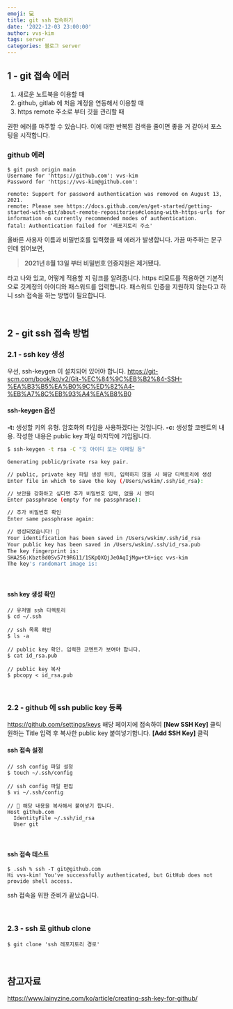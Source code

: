 ```yaml
---
emoji: 💻
title: git ssh 접속하기
date: '2022-12-03 23:00:00'
author: vvs-kim
tags: server
categories: 블로그 server
---
```


## 1 - git 접속 에러

1. 새로운 노트북을 이용할 때
2. github, gitlab 에 처음 계정을 연동해서 이용할 때
3. https remote 주소로 부터 깃을 관리할 때

권한 에러를 마주할 수 있습니다.
이에 대한 반복된 검색을 줄이면 좋을 거 같아서 포스팅을 시작합니다.

### github 에러

```
$ git push origin main
Username for 'https://github.com': vvs-kim
Password for 'https://vvs-kim@github.com':

remote: Support for password authentication was removed on August 13, 2021.
remote: Please see https://docs.github.com/en/get-started/getting-started-with-git/about-remote-repositories#cloning-with-https-urls for information on currently recommended modes of authentication.
fatal: Authentication failed for '레포지토리 주소'

```

올바른 사용자 이름과 비밀번호를 입력했을 때 에러가 발생합니다.
가끔 마주하는 문구인데 읽어보면,

> **2021년 8월 13일 부터 비밀번호 인증지원은 제거됐다.**

라고 나와 있고, 어떻게 적용할 지 링크를 알려줍니다.
https 리모트를 적용하면 기본적으로 깃계정의 아이디와 패스워드를 입력합니다.
패스워드 인증을 지원하지 않는다고 하니 ssh 접속을 하는 방법이 필요합니다.

<br />

## 2 - git ssh 접속 방법

### 2.1 - ssh key 생성

우선, ssh-keygen 이 설치되어 있어야 합니다.
https://git-scm.com/book/ko/v2/Git-%EC%84%9C%EB%B2%84-SSH-%EA%B3%B5%EA%B0%9C%ED%82%A4-%EB%A7%8C%EB%93%A4%EA%B8%B0
<br />

#### ssh-keygen 옵션

**-t:** 생성할 키의 유형. 암호화의 타입을 사용하겠다는 것입니다.
**-c:** 생성할 코멘트의 내용. 작성한 내용은 public key 파일 마지막에 기입됩니다.
<br />

```bash
$ ssh-keygen -t rsa -C "깃 아이디 또는 이메일 등"

Generating public/private rsa key pair.

// public, private key 파일 생성 위치, 입력하지 않을 시 해당 디렉토리에 생성
Enter file in which to save the key (/Users/wskim/.ssh/id_rsa):

// 보안을 강화하고 싶다면 추가 비밀번호 입력, 없을 시 엔터
Enter passphrase (empty for no passphrase):

// 추가 비밀번호 확인
Enter same passphrase again:

// 생성되었습니다! 👏
Your identification has been saved in /Users/wskim/.ssh/id_rsa
Your public key has been saved in /Users/wskim/.ssh/id_rsa.pub
The key fingerprint is:
SHA256:Kbzt8d0Sv57t9RG11/1SKpQXQjJeOAqIjMgw+tX+iqc vvs-kim
The key's randomart image is:
```

<br />

#### ssh key 생성 확인

```
// 유저별 ssh 디렉토리
$ cd ~/.ssh

// ssh 목록 확인
$ ls -a

// public key 확인. 입력한 코멘트가 보여야 합니다.
$ cat id_rsa.pub

// public key 복사
$ pbcopy < id_rsa.pub
```

<br />

### 2.2 - github 에 ssh public key 등록

https://github.com/settings/keys
해당 페이지에 접속하여 **[New SSH Key]** 클릭
원하는 Title 입력 후 복사한 public key 붙여넣기합니다.
**[Add SSH Key]** 클릭

#### ssh 접속 설정

```
// ssh config 파일 설정
$ touch ~/.ssh/config

// ssh config 파일 편집
$ vi ~/.ssh/config

// 📝 해당 내용을 복사해서 붙여넣기 합니다.
Host github.com
  IdentityFile ~/.ssh/id_rsa
  User git

```

<br />

#### ssh 접속 테스트

```
$ .ssh % ssh -T git@github.com
Hi vvs-kim! You've successfully authenticated, but GitHub does not provide shell access.
```

ssh 접속을 위한 준비가 끝났습니다.

<br />

### 2.3 - ssh 로 github clone

```
$ git clone 'ssh 레포지토리 경로'

```

<br />

## 참고자료

https://www.lainyzine.com/ko/article/creating-ssh-key-for-github/

```toc

```
